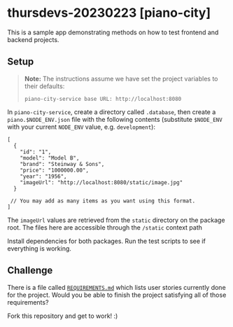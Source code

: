 # thursdevs-20230223 [piano-city]

This is a sample app demonstrating methods on how to test frontend and backend projects.

## Setup

> **Note:** The instructions assume we have set the project variables to their defaults:
> 
> ```
> piano-city-service base URL: http://localhost:8080
> ```

In `piano-city-service`, create a directory called `.database`, then create a `piano.$NODE_ENV.json` file with the
following contents (substitute `$NODE_ENV` with your current `NODE_ENV` value, e.g. `development`):

```json5
[
  {
    "id": "1",
    "model": "Model B",
    "brand": "Steinway & Sons",
    "price": "1000000.00",
    "year": "1956",
    "imageUrl": "http://localhost:8080/static/image.jpg"
  }

 // You may add as many items as you want using this format.
]
```

The `imageUrl` values are retrieved from the `static` directory on the package root. The files here are accessible
through the `/static` context path

Install dependencies for both packages. Run the test scripts to see if everything is working.

## Challenge

There is a file called [`REQUIREMENTS.md`](./REQUIREMENTS.md) which lists user stories currently done for the project. Would you be able to
finish the project satisfying all of those requirements?

Fork this repository and get to work! :)
